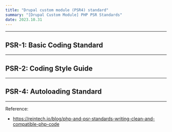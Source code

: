 ```yaml
---
title: "Drupal custom module (PSR4) standard"
summary: "[Drupal Custom Module] PHP PSR Standards"
date: 2023.10.31
---
```


---
## PSR-1: Basic Coding Standard


---
## PSR-2: Coding Style Guide



---
## PSR-4: Autoloading Standard



---
Reference:
- https://reintech.io/blog/php-and-psr-standards-writing-clean-and-compatible-php-code